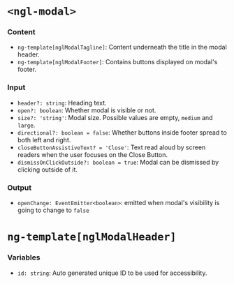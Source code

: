 # `<ngl-modal>`

### Content

  * `ng-template[nglModalTagline]`: Content underneath the title in the modal header.
  * `ng-template[nglModalFooter]`: Contains buttons displayed on modal's footer.

### Input

  * `header?: string`: Heading text.
  * `open?: boolean`: Whether modal is visible or not.
  * `size?: 'string'`: Modal size. Possible values are empty, `medium` and `large`.
  * `directional?: boolean = false`: Whether buttons inside footer spread to both left and right.
  * `closeButtonAssistiveText? = 'Close'`: Text read aloud by screen readers when the user focuses on the Close Button.
  * `dismissOnClickOutside?: boolean = true`: Modal can be dismissed by clicking outside of it.

### Output

  * `openChange: EventEmitter<boolean>`: emitted when modal's visibility is going to change to `false`

# `ng-template[nglModalHeader]`

### Variables

  * `id: string`: Auto generated unique ID to be used for accessibility.

